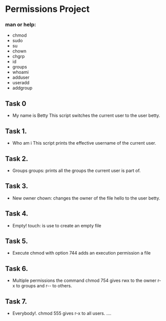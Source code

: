 # Permissions Project
### man or help:
* chmod
* sudo
* su
* chown
* chgrp
* id
* groups
* whoami
* adduser
* useradd
* addgroup

## Task 0
* My name is Betty
This script switches the current user to the user betty.

## Task 1.
* Who am i
This script prints the effective username of the current user.

## Task 2.
* Groups
groups: prints all the groups the current user is part of.

## Task 3.
* New owner
chown: changes the owner of the file hello to the user betty.

## Task 4.
* Empty!
touch: is use to create an empty file

## Task 5.
* Execute
chmod with option 744 adds an execution permission a file

## Task 6.
* Multiple permissions
the command chmod 754 gives rwx to the owner r-x to groups and  r-- to others.

## Task 7.
* Everybody!.
chmod 555 gives r-x to all users.
....
